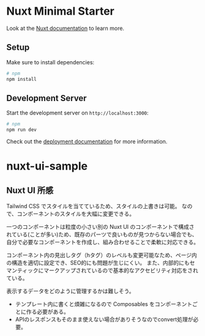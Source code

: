 # Nuxt Minimal Starter

Look at the [Nuxt documentation](https://nuxt.com/docs/getting-started/introduction) to learn more.

## Setup

Make sure to install dependencies:

```bash
# npm
npm install
```

## Development Server

Start the development server on `http://localhost:3000`:

```bash
# npm
npm run dev
```

Check out the [deployment documentation](https://nuxt.com/docs/getting-started/deployment) for more information.
# nuxt-ui-sample

## Nuxt UI 所感

Tailwind CSS でスタイルを当てているため、スタイルの上書きは可能。
なので、コンポーネントのスタイルを大幅に変更できる。

一つのコンポーネントは粒度の小さい別の Nuxt UI のコンポーネントで構成されている(ことが多い)ため、既存のパーツで良いものが見つからない場合でも、自分で必要なコンポーネントを作成し、組み合わせることで柔軟に対応できる。

コンポーネント内の見出しタグ（hタグ）のレベルも変更可能なため、ページ内の構造を適切に設定でき、SEO的にも問題が生じにくい。
また、内部的にもセマンティックにマークアップされているので基本的なアクセビリティ対応をされている。

表示するデータをどのように管理するかは難しそう。
- テンプレート内に書くと煩雑になるので Composables をコンポーネントごとに作る必要がある。
- APIのレスポンスもそのまま使えない場合がありそうなのでconvert処理が必要。
